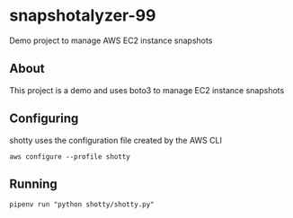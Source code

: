 # snapshotalyzer-99
Demo project to manage AWS EC2 instance snapshots

## About
This project is a demo and uses boto3  to manage EC2 instance snapshots

## Configuring
shotty uses the configuration file created by the AWS CLI

`aws configure --profile shotty`

## Running

`pipenv run "python shotty/shotty.py"`
